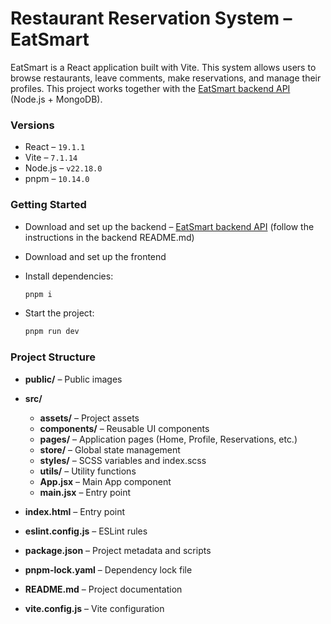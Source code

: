# Restaurant Reservation System – EatSmart

EatSmart is a React application built with Vite. This system allows users to browse restaurants, leave comments, make reservations, and manage their profiles. This project works together with the [EatSmart backend API](https://github.com/vaivanor/eat-smart-backend) (Node.js + MongoDB).

### Versions

- React – `19.1.1`
- Vite – `7.1.14`
- Node.js – `v22.18.0`
- pnpm – `10.14.0`

### Getting Started

- Download and set up the backend – [EatSmart backend API](https://github.com/vaivanor/eat-smart-backend)
  (follow the instructions in the backend README.md)

- Download and set up the frontend

- Install dependencies:

  ```bash
  pnpm i
  ```

- Start the project:

  ```bash
  pnpm run dev
  ```

### Project Structure

- **public/** – Public images

- **src/**

  - **assets/** – Project assets
  - **components/** – Reusable UI components
  - **pages/** – Application pages (Home, Profile, Reservations, etc.)
  - **store/** – Global state management
  - **styles/** – SCSS variables and index.scss
  - **utils/** – Utility functions
  - **App.jsx** – Main App component
  - **main.jsx** – Entry point

- **index.html** – Entry point
- **eslint.config.js** – ESLint rules
- **package.json** – Project metadata and scripts
- **pnpm-lock.yaml** – Dependency lock file
- **README.md** – Project documentation
- **vite.config.js** – Vite configuration
